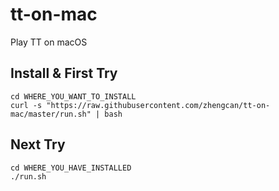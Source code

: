 # tt-on-mac
Play TT on macOS

## Install & First Try

```
cd WHERE_YOU_WANT_TO_INSTALL
curl -s "https://raw.githubusercontent.com/zhengcan/tt-on-mac/master/run.sh" | bash
```

## Next Try

```
cd WHERE_YOU_HAVE_INSTALLED
./run.sh
```

